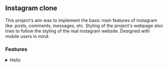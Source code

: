 ## Instagram clone

This project's aim was to implement the basic main features of instagram like: posts, comments, messages, etc. Styling of the project's webpage also tries to follow the styling of the real instagram website. Designed with mobile users in mind.

### Features
<details>
  <summary>Hello</summary>
  <div>
    ![certificate-fullstack](https://user-images.githubusercontent.com/92727936/189920183-b956d5a3-ce07-49f4-adb2-8911acbb87cf.png)
  </div>
  <p>Additional information about the "Hello" section.</p>
</details>

